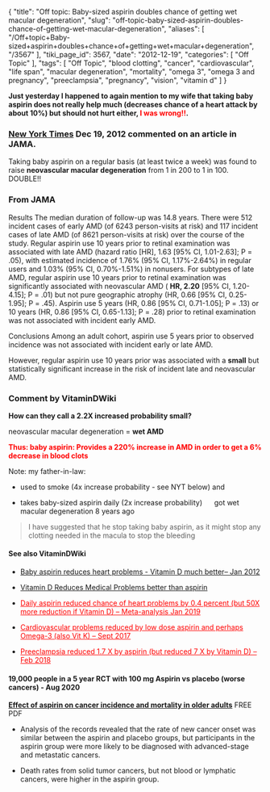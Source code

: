 {
    "title": "Off topic: Baby-sized aspirin doubles chance of getting wet macular degeneration",
    "slug": "off-topic-baby-sized-aspirin-doubles-chance-of-getting-wet-macular-degeneration",
    "aliases": [
        "/Off+topic+Baby-sized+aspirin+doubles+chance+of+getting+wet+macular+degeneration",
        "/3567"
    ],
    "tiki_page_id": 3567,
    "date": "2012-12-19",
    "categories": [
        "Off Topic"
    ],
    "tags": [
        "Off Topic",
        "blood clotting",
        "cancer",
        "cardiovascular",
        "life span",
        "macular degeneration",
        "mortality",
        "omega 3",
        "omega 3 and pregnancy",
        "preeclampsia",
        "pregnancy",
        "vision",
        "vitamin d"
    ]
}


**Just yesterday I happened to again mention to my wife that taking baby aspirin does not really help much (decreases chance of a heart attack by about 10%) but should not hurt either, <span style="color:#F00;">I was wrong!!</span>.** 

### [New York Times](http://well.blogs.nytimes.com/2012/12/18/aspirin-use-tied-to-eye-disorder/) Dec 19, 2012  commented on an article in JAMA.

Taking baby aspirin on a regular basis (at least twice a week) was found to raise  **neovascular macular degeneration**  from 1 in 200 to 1 in 100.  DOUBLE!!

### From JAMA

Results  The median duration of follow-up was 14.8 years. There were 512 incident cases of early AMD (of 6243 person-visits at risk) and 117 incident cases of late AMD (of 8621 person-visits at risk) over the course of the study. Regular aspirin use 10 years prior to retinal examination was associated with late AMD (hazard ratio <span>[HR]</span>, 1.63 <span>[95% CI, 1.01-2.63]</span>; P = .05), with estimated incidence of 1.76% (95% CI, 1.17%-2.64%) in regular users and 1.03% (95% CI, 0.70%-1.51%) in nonusers. For subtypes of late AMD, regular aspirin use 10 years prior to retinal examination was significantly associated with neovascular AMD ( **HR, 2.20**  <span>[95% CI, 1.20-4.15]</span>; P = .01) but not pure geographic atrophy (HR, 0.66 <span>[95% CI, 0.25-1.95]</span>; P = .45). Aspirin use 5 years (HR, 0.86 <span>[95% CI, 0.71-1.05]</span>; P = .13) or 10 years (HR, 0.86 <span>[95% CI, 0.65-1.13]</span>; P = .28) prior to retinal examination was not associated with incident early AMD.

Conclusions  Among an adult cohort, aspirin use 5 years prior to observed incidence was not associated with incident early or late AMD. 

However, regular aspirin use 10 years prior was associated with a  **small**  but statistically significant increase in the risk of incident late and neovascular AMD.

### Comment by VitaminDWiki

 **How can they call a 2.2X increased probability small?** 

neovascular macular degeneration =  **wet AMD** 

 **<span style="color:#F00;">Thus: baby aspirin: Provides a 220% increase in AMD in order to get a 6% decrease in blood clots</span>** 

Note: my father-in-law:

* used to smoke (4x increase probability - see NYT below) and  

* takes baby-sized aspirin daily (2x increase probability)  &nbsp; &nbsp; &nbsp;got wet macular degeneration 8 years ago

> I have suggested that he stop taking baby aspirin, as it might stop any clotting needed in the macula to stop the bleeding

#### See also VitaminDWiki

* [Baby aspirin reduces heart problems - Vitamin D much better– Jan 2012](/posts/baby-aspirin-reduces-heart-problems-vitamin-d-much-better)

* [Vitamin D Reduces Medical Problems better than aspirin](/posts/vitamin-d-reduces-medical-problems-better-than-aspirin)

* <a href="/posts/daily-aspirin-reduced-chance-of-heart-problems-by-04-percent-but-50x-more-reduct-d-meta-analysis" style="color: red; text-decoration: underline;" title="This post/category does not exist yet: Daily aspirin reduced chance of heart problems by 0.4 percent (but 50X more reduction if Vitamin D) – Meta-analysis Jan 2019">Daily aspirin reduced chance of heart problems by 0.4 percent (but 50X more reduction if Vitamin D) – Meta-analysis Jan 2019</a>

* <a href="/posts/cardiovascular-problems-reduced-by-low-dose-aspirin-and-perhaps-omega-3-also-vit-k" style="color: red; text-decoration: underline;" title="This post/category does not exist yet: Cardiovascular problems reduced by low dose aspirin and perhaps Omega-3 (also Vit K) – Sept 2017">Cardiovascular problems reduced by low dose aspirin and perhaps Omega-3 (also Vit K) – Sept 2017</a>

* <a href="/posts/preeclampsia-reduced-17-x-by-aspirin-but-reduced-7-x-by-vitamin-d" style="color: red; text-decoration: underline;" title="This post/category does not exist yet: Preeclampsia reduced 1.7 X by aspirin (but reduced 7 X by Vitamin D) – Feb 2018">Preeclampsia reduced 1.7 X by aspirin (but reduced 7 X by Vitamin D) – Feb 2018</a>

#### 19,000 people in a 5 year RCT with 100 mg Aspirin vs placebo (worse cancers) - Aug 2020

 **[Effect of aspirin on cancer incidence and mortality in older adults](https://academic.oup.com/jnci/advance-article/doi/10.1093/jnci/djaa114/5889955%20)** FREE PDF

* Analysis of the records revealed that the rate of new cancer onset was similar between the aspirin and placebo groups, but participants in the aspirin group were more likely to be diagnosed with advanced-stage and metastatic cancers. 

* Death rates from solid tumor cancers, but not blood or lymphatic cancers, were higher in the aspirin group.